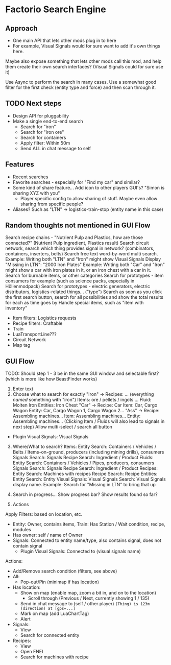# Factorio Search Engine

## Approach

- One main API that lets other mods plug in to here
- For example, Visual Signals would for sure want to add it's own things here.

Maybe also expose something that lets other mods call this mod, and help them create their own search interfaces? (Visual Signals could for sure use it)

Use Async to perform the search in many cases. Use a somewhat good filter for the first check (entity type and force) and then scan through it.

## TODO Next steps

- Design API for pluggability
- Make a single end-to-end search
  - Search for "iron"
  - Search for "iron ore"
  - Search for containers
  - Apply filter: Within 50m
  - Send ALL in chat message to self


## Features

- Recent searches
- Favorite searches - especially for "Find my car" and similar?
- Some kind of share feature... Add icon to other players GUI's? "Simon is sharing XYZ with you"
  - Player specific config to allow sharing of stuff. Maybe even allow sharing from specific people?
- Aliases? Such as "LTN" -> logistics-train-stop (entity name in this case)

## Random thoughts not mentioned in GUI Flow

Search recipe chains - "Nutrient Pulp and Plastics, how are those connected?" (Nutrient Pulp ingredient, Plastics result)
Search circuit network, search which thing provides signal in network? (combinators, containers, inserters, belts)
Search free text word-by-word multi search.
  Example: Writing both "LTN" and "Iron" might show Visual Signals Display "Missing in LTN": "2000 Iron Plates"
  Example: Writing both "Car" and "Iron" might show a car with iron plates in it, or an iron chest with a car in it.
Search for burnable items, or other categories
Search for prototypes - item consumers for example (such as science packs, especially in Höllenmodpack)
Search for prototypes - electric generators, electric distributors, logistics-related things... ("type")
Search as soon as you click the first search button, search for all possibilities and show the total results for each as time goes by
Handle special items, such as "item with inventory"

- Item filters: Logistics requests
- Recipe filters: Craftable
- Train
- LuaTransportLine???
- Circuit Network
- Map tag

## GUI Flow

TODO: Should step 1 - 3 be in the same GUI window and selectable first? (which is more like how BeastFinder works)

1. Enter text
2. Choose what to search for exactly
      "Iron" ->
        Recipes: ... (everything *named* something with "iron")
        Items: ore / pellets / ingots ...
        Fluid: Molten Iron
        Entities: Iron Chest
      "Car" ->
        Recipe: Car
        Item: Car, Cargo Wagon
        Entity: Car, Cargo Wagon 1, Cargo Wagon 2...
      "Ass" ->
        Recipe: Assembling machines...
        Item: Assembling machines...
        Entity: Assembling machines...
      (Clicking Item / Fluids will also lead to signals in next step)
      Allow multi-select / search all button
  - Plugin Visual Signals: Visual Signals

3. Where/What to search?
      Items:
        Entity Search: Containers / Vehicles / Belts / Items-on-ground, producers (including mining drills), consumers
        Signals Search: Signals
        Recipe Search: Ingredient / Product
      Fluids:
        Entity Search: Containers / Vehicles / Pipes, producers, consumers
        Signals Search: Signals
        Recipe Search: Ingredient / Product
      Recipes:
        Entity Search: Machines with recipes
        Recipe Search: Recipe
      Entities:
        Entity Search: Entity
      Visual Signals:
        Visual Signals Search: Visual Signals display name. Example: Search for "Missing in LTN" to bring that up

4. Search in progress... Show progress bar? Show results found so far?

5. Actions

Apply Filters: based on location, etc.
- Entity: Owner, contains items, Train: Has Station / Wait condition, recipe, modules
- Has owner: self / name of Owner
- Signals: Connected to entity name/type, also contains signal, does not contain signal
  - Plugin Visual Signals: Connected to (visual signals name)

Actions:
- Add/Remove search condition (filters, see above)
- All:
  - Pop-out/Pin (minimap if has location)
- Has location:
  - Show on map (enable map, zoom a bit in, and on to the location)
    - Scroll through (Previous / Next, currently showing 1 / 135)
  - Send in chat message to (self / other player) `(Thing) is 123m (direction) at [gps=...]`
  - Mark on map (add LuaChartTag)
  - Alert
- Signals:
  - View
  - Search for connected entity
- Recipes:
  - View
  - Open FNEI
  - Search for machines with recipe

